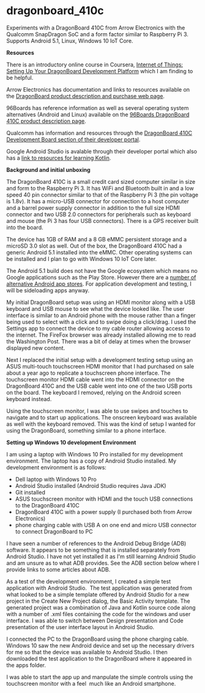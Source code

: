 # dragonboard_410c
Experiments with a DragonBoard 410C from Arrow Electronics with the Qualcomm SnapDragon SoC and a form factor similar to Raspberry Pi 3. Supports Android 5.1, Linux, Windows 10 IoT Core.

**Resources**

There is an introductory online course in Coursera, [Internet of Things: Setting Up Your DragonBoard Development Platform](www.coursera.org/learn/internet-of-things-dragonboard/) which I am finding to be helpful.

Arrow Electronics has documentation and links to resources available on the [DragonBoard product description and purchase web page](www.arrow.com/en/products/dragonboard410c/arrow-development-tools).

96Boards has reference information as well as several operating system alternatives (Android and Linux) available on the [96Boards DragonBoard 410C product description page](www.96boards.org/product/dragonboard410c/).

Qualcomm has information and resources through the [DragonBoard 410C Development Board section of their developer portal](developer.qualcomm.com/hardware/dragonboard-410c).

Google Android Studio is avalable through their developer portal which also has a [link to resources for learning Kotlin](developer.android.com/kotlin).

**Background and initial unboxing**

The DragonBoard 410C is a small credit card sized computer similar in size and form to the Raspberry Pi 3. It has WiFi and Bluetooth built in and a low speed 40 pin connector similar to that of the Raspberry Pi 3 (the pin voltage is 1.8v). It has a micro-USB connector for connection to a host computer and a barrel power supply connector in addition to the full size HDMI connector and two USB 2.0 connectors for peripherals such as keyboard and mouse (the Pi 3 has four USB connectors). There is a GPS receiver built into the board.

The device has 1GB of RAM and a 8 GB eMMC persistent storage and a microSD 3.0 slot as well. Out of the box, the DragonBoard 410C had a generic Android 5.1 installed into the eMMC. Other operating systems can be installed and I plan to go with Windows 10 IoT Core later.

The Android 5.1 build does not have the Google ecosystem which means no Google applications such as the Play Store. However there are a [number of alternative Android app stores](theappsolutions.com/blog/marketing/alternative-android-app-stores/). For application development and testing, I will be sideloading apps anyway.

My initial DragonBoard setup was using an HDMI monitor along with a USB keyboard and USB mouse to see what the device looked like. The user interface is similar to an Android phone with the mouse rather than a finger being used to select with a click and to swipe doing a click/drag. I used the Settings app to connect the device to my cable router allowing access to the internet. The FireFox browser was already installed allowing me to read the Washington Post. There was a bit of delay at times when the browser displayed new content.

Next I replaced the initial setup with a development testing setup using an ASUS multi-touch touchscreen HDMI monitor that I had purchased on sale about a year ago to replicate a touchscreen phone interface. The touchscreen monitor HDMI cable went into the HDMI connector on the DragonBoard 410C and the USB cable went into one of the two USB ports on the board. The keyboard I removed, relying on the Android screen keyboard instead.

Using the touchscreen monitor, I was able to use swipes and touches to navigate and to start up applications. The onscreen keyboard was available as well with the keyboard removed. This was the kind of setup I wanted for using the DragonBoard, something similar to a phone interface.

**Setting up Windows 10 development Environment**

I am using a laptop with Windows 10 Pro installed for my development environment. The laptop has a copy of Android Studio installed. My development environment is as follows:

 - Dell laptop with Windows 10 Pro
 - Android Studio installed (Android Studio requires Java JDK)
 - Git installed
 - ASUS touchscreen monitor with HDMI and the touch USB connections to the DragonBoard 410C
 - DragonBoard 410C with a power supply (I purchased both from Arrow Electronics)
 - phone charging cable with USB A on one end and micro USB connector to connect DragonBoard to PC
 
I have seen a number of references to the Android Debug Bridge (ADB) software. It appears to be something that is installed separately from Android Studio. I have not yet installed it as I'm still learning Android Studio and am unsure as to what ADB provides. See the ADB section below where I provide links to some articles about ADB.

As a test of the development environment, I created a simple test application with Android Studio.  The test application was generated from what looked to be a simple template offered by Android Studio for a new project in the Create New Project dialog, the Basic Activity template. The generated project was a combination of Java and Kotlin source code along with a number of .xml files containing the code for the windows and user interface. I was able to switch between Design presentation and Code presentation of the user interface layout in Android Studio.

I connected the PC to the DragonBoard using the phone charging cable. Windows 10 saw the new Android device and set up the necessary drivers for me so that the device was available to Android Studio. I then downloaded the test application to the DragonBoard where it appeared in the apps folder.

I was able to start the app up and manpulate the simple controls using the touchscreen monitor with a feel  much like an Android smartphone.
